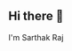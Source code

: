 ## Hi there 👋

I'm Sarthak Raj
<!--
**SahilS19/SahilS19** is a ✨ _special_ ✨ repository because its `README.md` (this file) appears on your GitHub profile.

Here are some ideas to get you started:

- 🔭 I’m currently working on ...
- 🌱 I’ve recently completed B.Tech - Information Technology in 2025.
- 👯 I’m looking to collaborate on new ideas for startups and new technologies
- 💬 Ask me about ...
- 📫 How to reach me: 
       **Ph: +91 8271421667, 
       Work Email: sarthakraj744@gmail.com
       Personal Email: sarthakraj0811@gmail.com**
- 😄 Pronouns: He/Him...
-->
